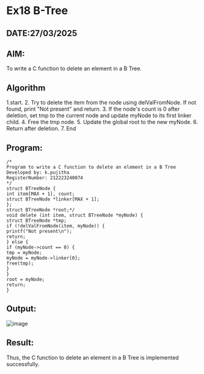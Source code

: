 # Ex18 B-Tree
## DATE:27/03/2025
## AIM:
To write a C function to delete an element in a B Tree.
## Algorithm

1.start.
2. Try to delete the item from the node using delValFromNode. If not found, print "Not 
present" and return. 
3. If the node's count is 0 after deletion, set tmp to the current node and update myNode to its 
first linker child. 
4. Free the tmp node. 
5. Update the global root to the new myNode. 
6. Return after deletion. 
7. End  

## Program:
```
/*
Program to write a C function to delete an element in a B Tree
Developed by: k.pujitha
RegisterNumber: 212223240074
*/
struct BTreeNode { 
int item[MAX + 1], count; 
struct BTreeNode *linker[MAX + 1]; 
}; 
struct BTreeNode *root;*/ 
void delete (int item, struct BTreeNode *myNode) { 
struct BTreeNode *tmp; 
if (!delValFromNode(item, myNode)) { 
printf("Not present\n"); 
return; 
} else { 
if (myNode->count == 0) { 
tmp = myNode; 
myNode = myNode->linker[0]; 
free(tmp); 
} 
} 
root = myNode; 
return; 
}

```

## Output:

![image](https://github.com/user-attachments/assets/9e2dae5f-8e30-4ab7-ac39-9dcfbcf8515a)


## Result:
Thus, the C function to delete an element in a B Tree is implemented successfully.
